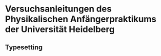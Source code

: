 # Versuchsanleitungen des Physikalischen Anfängerpraktikums der Universität Heidelberg

## Typesetting
